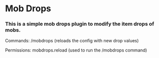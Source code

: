 # Mob Drops
### This is a simple mob drops plugin to modify the item drops of mobs.

Commands:
/mobdrops (reloads the config with new drop values)

Permissions:
mobdrops.reload (used to run the /mobdrops command)
